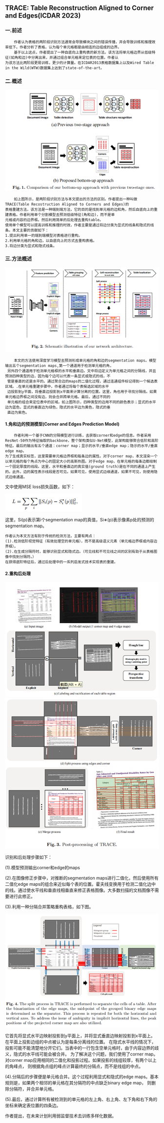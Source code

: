 ## TRACE: Table Reconstruction Aligned to Corner and Edges(ICDAR 2023)
### 一.前述

        作者认为表格的两阶段识别方法通常会导致模块之间的错误传播，并会导致训练和推理效率低下。作者分析了表格，认为每个单元格都是由相连的边组成的边界。
        基于以上这点，作者提出了一种自底向上重构表的新方法。该方法将单元格边界从低级特征(如角和边)中分离出来，并通过组合单元格来定位表的位置。作者认
    为该方法比两阶段更易训练，更少的计算量。在ICDAR2013表格数据集上以及Wired Table in the Wild(WTW)数据集上达到了state-of-the-art。

### 二.概述
![](./1.png)

        如上图所示，是两阶段识别方法与本文提出的方法的区别。作者提出一种叫做TRACE(Table Recostruction Aligned to Corners and Edges)的
    表格重建方法，该方法是一种端到端方法，它的目的是找到单元格的边和角，然后自底向上的重建表格。作者利用单个分割模型去预测低级特征(角和边)，而不是单
    元格或内容的边界框。然后利用简单的后处理去重构table。
    使用单个模型可以提高训练和推理的时效，作者主要是通过将边分类为显式的线条和隐式的线条。本文主要的贡献如下：
    1.提出利用单一的端到端模型对表格进行重构。
    2.利用单元格的角和边，以自底向上的方式去重构表格。
    3.将边分类为显式和隐式线条。

### 三.方法概述
![](./2.png)

        本文的方法使用深度学习模型去预测形成单元格的角和边的segmentation maps。模型输出五个segmentation maps,第一个通道用于检测单元格的角，
     另外四个通道用于检测单元格框的水平和垂直边。文中将边定义为单元格之间的分隔线，并且预测四种类型的边，因为每个边可以代表一条显式或隐式的线，不
     管是垂直的还是水平的。通过聚合边的maps的二值化过程，通过连通组件标记得到一个候选表区域。.在单元格重建步骤中，作者通过将每个表候选区域的水平
     边投影到y平面，将垂直边投影到x平面来计算分离的位置。这里，角也用于寻找分隔线。如果单元格边界框之间没有边，则会合并跨单元格。最后，通过不同的
     单元格的组合来定位表中的区域。如上图所示，四种类型的边用不同的颜色表示；显式的水平边为蓝色，显式的垂直边为绿色，隐式的水平边为黄色，隐式的垂
     直边为紫色。


#### 1.角和边的预测模型(Corner and Edges Prediction Model)

        作者利用一个基于CNN的分隔模型进行训练，去获取corner和edge的信息。作者采用ResNet-50作为特征抽取的backbone，整个架构类似U-Net模型，此架构能够聚合低阶和高阶特征。最后的输出有五个通道：corner map；显示的水平/垂直edge map；隐示的水平/垂直edge map。
    为了生成真实标签，这里需要单元格边界框和每条边的属性。对于corner map，本文渲染一个以单元格的每个角点为中心的固定大小的高斯热图。对于edge map，在单元格的每条边都绘制一个固定厚度的线段。这里，水平和垂直边的真实值(ground truth)是在不同的通道上产生的。此外，边的属性表示线段是否可见。如果可见，使用显式边缘通道，如果不可见，则使用隐式边缘通道。
文中使用MSE loss损失函数，如下：

![](./3.png)

这里，Si(p)表示第i个segmentation map的真值，Si∗(p)表示像素p处的预测的segmentation map。
    
    作者认为本文方法有别于传统的检测方法，主要有两点：
    (1).检测低阶视觉特征（有效处理空的单元格），而不是高级语义元素（单元格边界框或内容边界框）。
    (2).在生成分隔符时，能够识别显式和隐式边。（可见线和不可见线之间的区别有助于从表格图像中找到分隔符。）
    在获得底阶特征后，通过后处理中的一系列启发式技术实现表的重建。

#### 2.重构后处理
![](./4.png)
![](./5.png)

识别和后处理步骤如下：

(1).模型预测输出corner和edge的maps

(2).在图像修正步骤中，对推断的segmentation maps进行二值化，然后使用所有二值化edge maps的组合来近似每个表的位置。霍夫线变换用于检测二值化边中的线。通过使水平线和垂直线相垂直来修正表格图像。大多数扫描的文档图像不需要进行此修正。

(3).利用一种分隔合并策略重构表格，如下图。

![](./6.png)

它首先将显式水平边映射投影到y平面上，并将显式垂直边映射投影到x平面上。在平面上投影边组的中点被认为是每条分离线的位置。
在隐式水平线的情况下，投影可能不能清楚地分开它们。当表中的一行包含空单元格时，由于内容边界的歧义，隐式的水平线可能会被合并。
为了解决这个问题，我们使用了corner map。对corner map应用相同的二值化和投影过程。如果投影的线组较厚，有两个以上的角峰点，
则根据角点组的峰点计算最终的分隔点，而不是线组的中点。

(4).分隔后的步骤便是单元格合并。这个过程利用显式和隐式的edge maps。基本规则是，如果两个相邻的单元格在其分隔符的中点缺乏binary edge map，
则删除分隔符，并合并单元格。

(5).最后，通过计算所有被检测到的单元格的左上角、右上角、左下角和右下角的坐标来确定表位置的四条边。

作者提出，在未来计划利用弱监督技术去训练多样化数据。